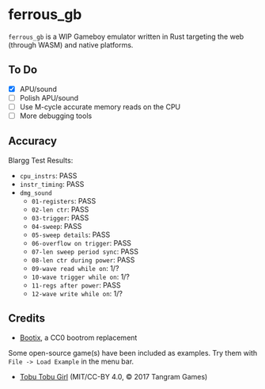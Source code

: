 # ferrous_gb

`ferrous_gb` is a WIP Gameboy emulator written in Rust targeting the web (through WASM) and native platforms.

## To Do

- [x] APU/sound
- [ ] Polish APU/sound
- [ ] Use M-cycle accurate memory reads on the CPU
- [ ] More debugging tools

## Accuracy

Blargg Test Results:
- `cpu_instrs`: PASS
- `instr_timing`: PASS
- `dmg_sound`
    - `01-registers`: PASS
    - `02-len ctr`: PASS
    - `03-trigger`: PASS
    - `04-sweep`: PASS
    - `05-sweep details`: PASS
    - `06-overflow on trigger`: PASS
    - `07-len sweep period sync`: PASS
    - `08-len ctr during power`: PASS
    - `09-wave read while on`: 1/?
    - `10-wave trigger while on`: 1/?
    - `11-regs after power`: PASS
    - `12-wave write while on`: 1/?

## Credits

- [Bootix](https://github.com/Hacktix/Bootix), a CC0 bootrom replacement

Some open-source game(s) have been included as examples. Try them with `File -> Load Example` in the menu bar.
- [Tobu Tobu Girl](https://github.com/SimonLarsen/tobutobugirl) (MIT/CC-BY 4.0, © 2017 Tangram Games)

